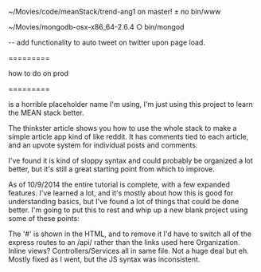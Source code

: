  ~/Movies/code/meanStack/trend-ang1 on master!
± no bin/www



 ~/Movies/mongodb-osx-x86_64-2.6.4
○ bin/mongod

-- add functionality to auto tweet on twitter upon page load. 

=========

how to do on prod



=========


is a horrible placeholder name I'm using, I'm just using this project to learn the MEAN stack better.

The thinkster article shows you how to use the whole stack to make a simple article app kind of like reddit.  It has comments tied to each article, and an upvote system for individual posts and comments.

I've found it is kind of sloppy syntax and could probably be organized a lot better, but it's still a great starting point from which to improve.

As of 10/9/2014 the entire tutorial is complete, with a few expanded features.
I've learned a lot, and it's mostly about how this is good for understanding basics, but I've found a lot of things that could be done better.  I'm going to put this to rest and whip up a new blank project using some of these points:

The '#' is shown in the HTML, and to remove it I'd have to switch all of the express routes to an /api/ rather than the links used here
Organization.  Inline views?  Controllers/Services all in same file.  Not a huge deal but eh.
Mostly fixed as I went, but the JS syntax was inconsistent.
